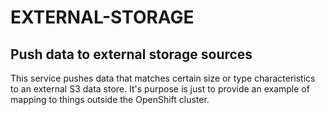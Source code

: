 # EXTERNAL-STORAGE
## Push data to external storage sources
This service pushes data that matches certain size or type characteristics to an external S3 data store. It's purpose is just to provide an example of mapping to things outside the OpenShift cluster.